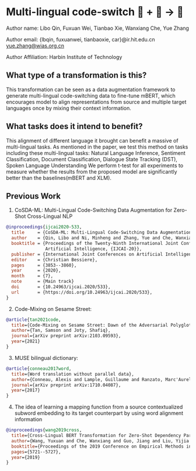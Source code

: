 # Multi-lingual code-switch 🦎  + 📕 -> 🐍

Author name: Libo Qin, Fuxuan Wei, Tianbao Xie, Wanxiang Che, Yue Zhang

Author email: {lbqin, fuxuanwei, tianbaoxie, car}@ir.hit.edu.cn yue.zhang@wias.org.cn

Author Affiliation: Harbin Institute of Technology

## What type of a transformation is this?
This transformation can be seen as a data augmentation framework to generate multi-lingual code-switching data to fine-tune mBERT, which encourages model to align representations from source and multiple target languages once by mixing their context information.

## What tasks does it intend to benefit?
This alignment of different language it brought can benefit a massive of multi-lingual tasks.
As mentioned in the paper, we test this method on tasks including these multi-lingual tasks: 
Natural Language Inference, Sentiment Classification, Document Classification, Dialogue State Tracking (DST), Spoken Language Understanding
We perform t-test for all experiments to measure whether the results from the proposed model are significantly better than the baselines(mBERT and XLM).

## Previous Work
1) CoSDA-ML: Multi-Lingual Code-Switching Data Augmentation  for Zero-Shot Cross-Lingual NLP

```bibtex
@inproceedings{ijcai2020-533,
  title     = {CoSDA-ML: Multi-Lingual Code-Switching Data Augmentation  for Zero-Shot Cross-Lingual NLP},
  author    = {Qin, Libo and Ni, Minheng and Zhang, Yue and Che, Wanxiang},
  booktitle = {Proceedings of the Twenty-Ninth International Joint Conference on
               Artificial Intelligence, {IJCAI-20}},
  publisher = {International Joint Conferences on Artificial Intelligence Organization},
  editor    = {Christian Bessiere},
  pages     = {3853--3860},
  year      = {2020},
  month     = {7},
  note      = {Main track}
  doi       = {10.24963/ijcai.2020/533},
  url       = {https://doi.org/10.24963/ijcai.2020/533},
}

```

2) Code-Mixing on Sesame Street:

```bibtex
@article{tan2021code,
  title={Code-Mixing on Sesame Street: Dawn of the Adversarial Polyglots},
  author={Tan, Samson and Joty, Shafiq},
  journal={arXiv preprint arXiv:2103.09593},
  year={2021}
}
```


3) MUSE bilingual dictionary:

```bibtex
@article{conneau2017word,
  title={Word translation without parallel data},
  author={Conneau, Alexis and Lample, Guillaume and Ranzato, Marc'Aurelio and Denoyer, Ludovic and J{\'e}gou, Herv{\'e}},
  journal={arXiv preprint arXiv:1710.04087},
  year={2017}
}
```
4) The idea of learning a mapping function from a source contextualized subword embedding to its target counterpart by using word alignment information

```bibtex
@inproceedings{wang2019cross,
  title={Cross-Lingual BERT Transformation for Zero-Shot Dependency Parsing},
  author={Wang, Yuxuan and Che, Wanxiang and Guo, Jiang and Liu, Yijia and Liu, Ting},
  booktitle={Proceedings of the 2019 Conference on Empirical Methods in Natural Language Processing and the 9th International Joint Conference on Natural Language Processing (EMNLP-IJCNLP)},
  pages={5721--5727},
  year={2019}
}
```